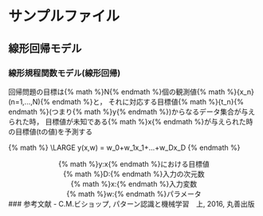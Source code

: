 # サンプルファイル

## 線形回帰モデル
### 線形規程関数モデル(線形回帰)
回帰問題の目標は{% math %}N{% endmath %}個の観測値{% math %}\{x_n\}(n=1,...,N){% endmath %}と， それに対応する目標値{% math %}\{t_n\}{% endmath %}(つまり{% math %}y{% endmath %})からなるデータ集合が与えられた時， 目標値が未知である{% math %}x{% endmath %}が与えられた時の目標値(tの値)を予測する  

{% math %}
\LARGE y(x,w) = w_0+w_1x_1+...+w_Dx_D
{% endmath %}
<div style="text-align:center">
    {% math %}y:x{% endmath %}における目標値<br>
    {% math %}D:{% endmath %}入力の次元数<br>
    {% math %}x:{% endmath %}入力変数<br>
    {% math %}w:{% endmath %}パラメータ<br>
</div>
### 参考文献
- C.M.ビショップ, パターン認識と機械学習　上, 2016, 丸善出版
